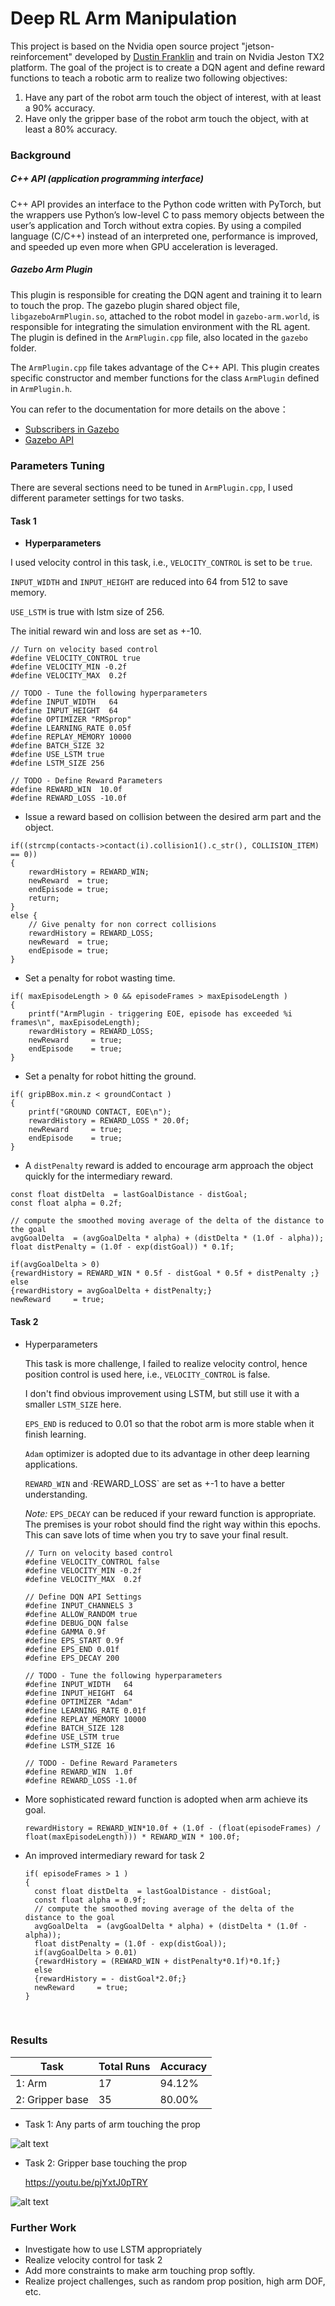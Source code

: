 # Deep RL Arm Manipulation


This project is based on the Nvidia open source project "jetson-reinforcement" developed by [Dustin Franklin](https://github.com/dusty-nv) and train on Nvidia Jeston TX2 platform. The goal of the project is to create a DQN agent and define reward functions to teach a robotic arm to realize two following objectives:

1. Have any part of the robot arm touch the object of interest, with at least a 90% accuracy.
2. Have only the gripper base of the robot arm touch the object, with at least a 80% accuracy.

[//]: # "Image References"

[task1]:./imgs/result1.png
[task2]:./imgs/result2.png
[task2_gif]:./imgs/result2.gif



### Background

##### C++ API (application programming interface)  

C++ API provides an interface to the Python code written with PyTorch, but the wrappers use Python’s low-level C to pass memory objects between the user’s application and Torch without extra copies. By using a compiled language (C/C++) instead of an interpreted one, performance is improved, and speeded up even more when GPU acceleration is leveraged.

##### Gazebo Arm Plugin

This plugin is responsible for creating the DQN agent and training it to learn to touch the prop. The gazebo plugin shared object file, `libgazeboArmPlugin.so`, attached to the robot model in `gazebo-arm.world`, is responsible for integrating the simulation environment with the RL agent. The plugin is defined in the `ArmPlugin.cpp` file, also located in the `gazebo` folder.

The `ArmPlugin.cpp` file takes advantage of the C++ API. This plugin creates specific constructor and member functions for the class `ArmPlugin` defined in `ArmPlugin.h`. 

 You can refer to the documentation for more details on the above：

- [Subscribers in Gazebo](http://gazebosim.org/tutorials?tut=topics_subscribed)
- [Gazebo API](http://osrf-distributions.s3.amazonaws.com/gazebo/api/dev/classgazebo_1_1transport_1_1Node.html#a13a67ebd4537a0057ae92f837bb3042f)



### Parameters Tuning

There are several sections need to be tuned in `ArmPlugin.cpp`, I used different parameter settings for two tasks.

#### Task 1

- **Hyperparameters**

I used velocity control in this task, i.e., `VELOCITY_CONTROL` is set to be `true`. 

`INPUT_WIDTH` and `INPUT_HEIGHT` are reduced into 64 from 512 to save memory.

`USE_LSTM` is true with lstm size of 256.  

The initial reward win and loss are set as +-10.

```
// Turn on velocity based control
#define VELOCITY_CONTROL true
#define VELOCITY_MIN -0.2f
#define VELOCITY_MAX  0.2f

// TODO - Tune the following hyperparameters
#define INPUT_WIDTH   64
#define INPUT_HEIGHT  64
#define OPTIMIZER "RMSprop"
#define LEARNING_RATE 0.05f
#define REPLAY_MEMORY 10000
#define BATCH_SIZE 32
#define USE_LSTM true
#define LSTM_SIZE 256

// TODO - Define Reward Parameters
#define REWARD_WIN  10.0f
#define REWARD_LOSS -10.0f
```

- Issue a reward based on collision between the desired arm part and the object. 

```
if((strcmp(contacts->contact(i).collision1().c_str(), COLLISION_ITEM) == 0))		
{
	rewardHistory = REWARD_WIN;
	newReward  = true;
	endEpisode = true;
	return;	
}
else {
	// Give penalty for non correct collisions
	rewardHistory = REWARD_LOSS;
	newReward  = true;
	endEpisode = true;
}
```

- Set a penalty for robot wasting time.

```
if( maxEpisodeLength > 0 && episodeFrames > maxEpisodeLength )
{
	printf("ArmPlugin - triggering EOE, episode has exceeded %i frames\n", maxEpisodeLength);
	rewardHistory = REWARD_LOSS;
	newReward     = true;
	endEpisode    = true;
}
```

- Set a penalty for robot hitting the ground.

```
if( gripBBox.min.z < groundContact )
{
	printf("GROUND CONTACT, EOE\n");
	rewardHistory = REWARD_LOSS * 20.0f;
	newReward     = true;
	endEpisode    = true;
}
```

- A `distPenalty` reward is added to encourage arm approach the object quickly for the intermediary reward.

```
const float distDelta  = lastGoalDistance - distGoal;
const float alpha = 0.2f;

// compute the smoothed moving average of the delta of the distance to the goal
avgGoalDelta  = (avgGoalDelta * alpha) + (distDelta * (1.0f - alpha));
float distPenalty = (1.0f - exp(distGoal)) * 0.1f; 

if(avgGoalDelta > 0)
{rewardHistory = REWARD_WIN * 0.5f - distGoal * 0.5f + distPenalty ;}
else
{rewardHistory = avgGoalDelta + distPenalty;}
newReward     = true;
```



#### Task 2

- Hyperparameters

  This task is more challenge, I failed to realize velocity control, hence position control is used here, i.e., `VELOCITY_CONTROL` is false. 

  I don't find obvious improvement using LSTM, but still use it with a smaller `LSTM_SIZE` here. 

  `EPS_END` is  reduced to 0.01 so that the robot arm is more stable when it finish learning.

  `Adam` optimizer is adopted due to its advantage in other deep learning applications.

  `REWARD_WIN` and ·REWARD_LOSS` are set as +-1 to have a better understanding.

  *Note:* `EPS_DECAY` can be reduced if your reward function is appropriate. The premises is your robot should find the right way within this epochs. This can save lots of time when you try to save your final result.

  ```
  // Turn on velocity based control
  #define VELOCITY_CONTROL false
  #define VELOCITY_MIN -0.2f
  #define VELOCITY_MAX  0.2f

  // Define DQN API Settings
  #define INPUT_CHANNELS 3
  #define ALLOW_RANDOM true
  #define DEBUG_DQN false
  #define GAMMA 0.9f
  #define EPS_START 0.9f
  #define EPS_END 0.01f
  #define EPS_DECAY 200

  // TODO - Tune the following hyperparameters
  #define INPUT_WIDTH   64
  #define INPUT_HEIGHT  64
  #define OPTIMIZER "Adam"
  #define LEARNING_RATE 0.01f
  #define REPLAY_MEMORY 10000
  #define BATCH_SIZE 128
  #define USE_LSTM true
  #define LSTM_SIZE 16

  // TODO - Define Reward Parameters
  #define REWARD_WIN  1.0f
  #define REWARD_LOSS -1.0f
  ```

- More sophisticated reward function is adopted when arm achieve its goal.

  ```
  rewardHistory = REWARD_WIN*10.0f + (1.0f - (float(episodeFrames) / float(maxEpisodeLength))) * REWARD_WIN * 100.0f;
  ```

- An improved intermediary reward for task 2

  ```
  if( episodeFrames > 1 )
  {
  	const float distDelta  = lastGoalDistance - distGoal;
  	const float alpha = 0.9f;
  	// compute the smoothed moving average of the delta of the distance to the goal
  	avgGoalDelta  = (avgGoalDelta * alpha) + (distDelta * (1.0f - alpha));
  	float distPenalty = (1.0f - exp(distGoal));
  	if(avgGoalDelta > 0.01)
  	{rewardHistory = (REWARD_WIN + distPenalty*0.1f)*0.1f;}
  	else
  	{rewardHistory = - distGoal*2.0f;}
  	newReward     = true;
  }
  ```

  ​

### Results



| Task            | Total Runs | Accuracy |
| --------------- | ---------- | -------- |
| 1: Arm          | 17         | 94.12%   |
| 2: Gripper base | 35         | 80.00%   |

- Task 1: Any parts of arm touching the prop

![alt text][task1]



- Task 2: Gripper base touching the prop

  https://youtu.be/pjYxtJ0pTRY

![alt text][task2]



### Further Work

- Investigate how to use LSTM appropriately
- Realize velocity control for task 2
- Add more constraints to make arm touching prop softly.
- Realize project challenges, such as random prop position, high arm DOF, etc.

